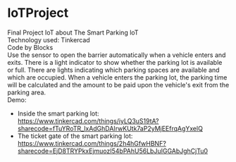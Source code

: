 # IoTProject
Final Project IoT about The Smart Parking loT\
Technology used: Tinkercad\
Code by Blocks\
Use the sensor to open the barrier automatically when a vehicle enters and exits. There is a light indicator to show whether the parking lot is available or full. There are lights indicating which parking spaces are available and which are occupied. When a vehicle enters the parking lot, the parking time will be calculated and the amount to be paid upon the vehicle's exit from the parking area.\
Demo:
- Inside the smart parking lot: https://www.tinkercad.com/things/iyLQ3uS19tA?sharecode=fTuYRoTR_lxAdGhDAIrwKUtk7aP2yMjEEfrqAgYxelQ
- The ticket gate of the smart parking lot: https://www.tinkercad.com/things/2h4hGfwHBNF?sharecode=EjD8TRYPkxEjmuozI54bPAhU56LbJuIGGAbJghCjTu0
